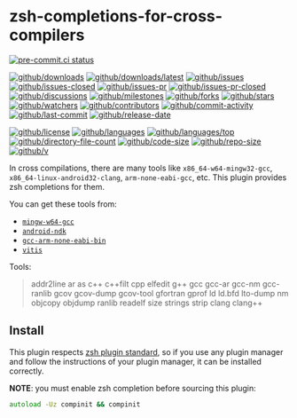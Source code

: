 # zsh-completions-for-cross-compilers

[![pre-commit.ci status](https://results.pre-commit.ci/badge/github/Freed-Wu/zsh-completions-for-cross-compilers/main.svg)](https://results.pre-commit.ci/latest/github/Freed-Wu/zsh-completions-for-cross-compilers/main)

[![github/downloads](https://shields.io/github/downloads/Freed-Wu/zsh-completions-for-cross-compilers/total)](https://github.com/Freed-Wu/zsh-completions-for-cross-compilers/releases)
[![github/downloads/latest](https://shields.io/github/downloads/Freed-Wu/zsh-completions-for-cross-compilers/latest/total)](https://github.com/Freed-Wu/zsh-completions-for-cross-compilers/releases/latest)
[![github/issues](https://shields.io/github/issues/Freed-Wu/zsh-completions-for-cross-compilers)](https://github.com/Freed-Wu/zsh-completions-for-cross-compilers/issues)
[![github/issues-closed](https://shields.io/github/issues-closed/Freed-Wu/zsh-completions-for-cross-compilers)](https://github.com/Freed-Wu/zsh-completions-for-cross-compilers/issues?q=is%3Aissue+is%3Aclosed)
[![github/issues-pr](https://shields.io/github/issues-pr/Freed-Wu/zsh-completions-for-cross-compilers)](https://github.com/Freed-Wu/zsh-completions-for-cross-compilers/pulls)
[![github/issues-pr-closed](https://shields.io/github/issues-pr-closed/Freed-Wu/zsh-completions-for-cross-compilers)](https://github.com/Freed-Wu/zsh-completions-for-cross-compilers/pulls?q=is%3Apr+is%3Aclosed)
[![github/discussions](https://shields.io/github/discussions/Freed-Wu/zsh-completions-for-cross-compilers)](https://github.com/Freed-Wu/zsh-completions-for-cross-compilers/discussions)
[![github/milestones](https://shields.io/github/milestones/all/Freed-Wu/zsh-completions-for-cross-compilers)](https://github.com/Freed-Wu/zsh-completions-for-cross-compilers/milestones)
[![github/forks](https://shields.io/github/forks/Freed-Wu/zsh-completions-for-cross-compilers)](https://github.com/Freed-Wu/zsh-completions-for-cross-compilers/network/members)
[![github/stars](https://shields.io/github/stars/Freed-Wu/zsh-completions-for-cross-compilers)](https://github.com/Freed-Wu/zsh-completions-for-cross-compilers/stargazers)
[![github/watchers](https://shields.io/github/watchers/Freed-Wu/zsh-completions-for-cross-compilers)](https://github.com/Freed-Wu/zsh-completions-for-cross-compilers/watchers)
[![github/contributors](https://shields.io/github/contributors/Freed-Wu/zsh-completions-for-cross-compilers)](https://github.com/Freed-Wu/zsh-completions-for-cross-compilers/graphs/contributors)
[![github/commit-activity](https://shields.io/github/commit-activity/w/Freed-Wu/zsh-completions-for-cross-compilers)](https://github.com/Freed-Wu/zsh-completions-for-cross-compilers/graphs/commit-activity)
[![github/last-commit](https://shields.io/github/last-commit/Freed-Wu/zsh-completions-for-cross-compilers)](https://github.com/Freed-Wu/zsh-completions-for-cross-compilers/commits)
[![github/release-date](https://shields.io/github/release-date/Freed-Wu/zsh-completions-for-cross-compilers)](https://github.com/Freed-Wu/zsh-completions-for-cross-compilers/releases/latest)

[![github/license](https://shields.io/github/license/Freed-Wu/zsh-completions-for-cross-compilers)](https://github.com/Freed-Wu/zsh-completions-for-cross-compilers/blob/main/LICENSE)
[![github/languages](https://shields.io/github/languages/count/Freed-Wu/zsh-completions-for-cross-compilers)](https://github.com/Freed-Wu/zsh-completions-for-cross-compilers)
[![github/languages/top](https://shields.io/github/languages/top/Freed-Wu/zsh-completions-for-cross-compilers)](https://github.com/Freed-Wu/zsh-completions-for-cross-compilers)
[![github/directory-file-count](https://shields.io/github/directory-file-count/Freed-Wu/zsh-completions-for-cross-compilers)](https://github.com/Freed-Wu/zsh-completions-for-cross-compilers)
[![github/code-size](https://shields.io/github/languages/code-size/Freed-Wu/zsh-completions-for-cross-compilers)](https://github.com/Freed-Wu/zsh-completions-for-cross-compilers)
[![github/repo-size](https://shields.io/github/repo-size/Freed-Wu/zsh-completions-for-cross-compilers)](https://github.com/Freed-Wu/zsh-completions-for-cross-compilers)
[![github/v](https://shields.io/github/v/release/Freed-Wu/zsh-completions-for-cross-compilers)](https://github.com/Freed-Wu/zsh-completions-for-cross-compilers)

In cross compilations, there are many tools like `x86_64-w64-mingw32-gcc`,
`x86_64-linux-android32-clang`, `arm-none-eabi-gcc`, etc. This plugin provides
zsh completions for them.

You can get these tools from:

- [`mingw-w64-gcc`](https://archlinux.org/packages/community/x86_64/mingw-w64-gcc)
- [`android-ndk`](https://aur.archlinux.org/packages/android-ndk)
- [`gcc-arm-none-eabi-bin`](https://aur.archlinux.org/packages/gcc-arm-none-eabi-bin)
- [`vitis`](https://aur.archlinux.org/packages/vitis)

Tools:

> addr2line ar as c++ c++filt cpp elfedit g++ gcc gcc-ar gcc-nm gcc-ranlib gcov
> gcov-dump gcov-tool gfortran gprof ld ld.bfd lto-dump nm objcopy objdump
> ranlib readelf size strings strip clang clang++

## Install

This plugin respects
[zsh plugin standard](https://github.com/zdharma-continuum/Zsh-100-Commits-Club/blob/master/Zsh-Plugin-Standard.adoc),
so if you use any plugin manager and follow the instructions of your plugin
manager, it can be installed correctly.

**NOTE**: you must enable zsh completion before sourcing this plugin:

```zsh
autoload -Uz compinit && compinit
```
